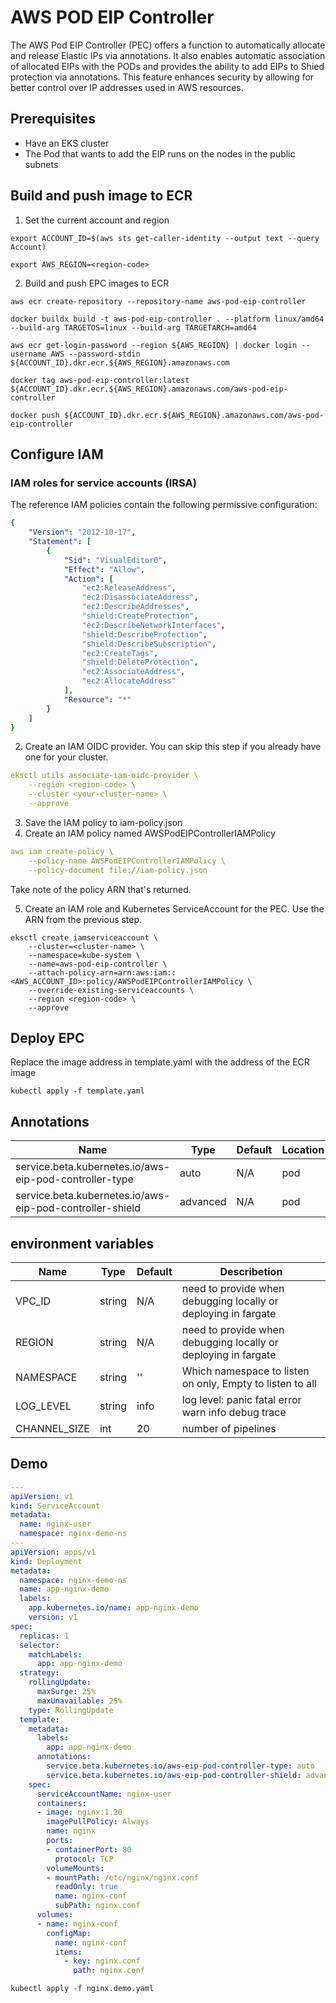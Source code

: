 # AWS POD EIP Controller

The AWS Pod EIP Controller (PEC) offers a function to automatically allocate and release Elastic IPs via annotations. It also enables automatic association of allocated EIPs with the PODs and provides the ability to add EIPs to Shied protection via annotations. This feature enhances security by allowing for better control over IP addresses used in AWS resources.

## Prerequisites

* Have an EKS cluster
* The Pod that wants to add the EIP runs on the nodes in the public subnets

## Build and push image to ECR

1. Set the current account and region

```shell
export ACCOUNT_ID=$(aws sts get-caller-identity --output text --query Account)

export AWS_REGION=<region-code>
```

2. Build and push EPC images to ECR

```shell
aws ecr create-repository --repository-name aws-pod-eip-controller

docker buildx build -t aws-pod-eip-controller . --platform linux/amd64 --build-arg TARGETOS=linux --build-arg TARGETARCH=amd64

aws ecr get-login-password --region ${AWS_REGION} | docker login --username AWS --password-stdin ${ACCOUNT_ID}.dkr.ecr.${AWS_REGION}.amazonaws.com

docker tag aws-pod-eip-controller:latest ${ACCOUNT_ID}.dkr.ecr.${AWS_REGION}.amazonaws.com/aws-pod-eip-controller

docker push ${ACCOUNT_ID}.dkr.ecr.${AWS_REGION}.amazonaws.com/aws-pod-eip-controller
```

## Configure IAM

### IAM roles for service accounts (IRSA)

The reference IAM policies contain the following permissive configuration:

```yaml
{
    "Version": "2012-10-17",
    "Statement": [
        {
            "Sid": "VisualEditor0",
            "Effect": "Allow",
            "Action": [
                "ec2:ReleaseAddress",
                "ec2:DisassociateAddress",
                "ec2:DescribeAddresses",
                "shield:CreateProtection",
                "ec2:DescribeNetworkInterfaces",
                "shield:DescribeProtection",
                "shield:DescribeSubscription",
                "ec2:CreateTags",
                "shield:DeleteProtection",
                "ec2:AssociateAddress",
                "ec2:AllocateAddress"
            ],
            "Resource": "*"
        }
    ]
}
```

2. Create an IAM OIDC provider. You can skip this step if you already have one for your cluster.

```yaml
eksctl utils associate-iam-oidc-provider \
    --region <region-code> \
    --cluster <your-cluster-name> \
    --approve
```

3. Save the IAM policy to iam-policy.json
4. Create an IAM policy named AWSPodEIPControllerIAMPolicy

```yaml
aws iam create-policy \
    --policy-name AWSPodEIPControllerIAMPolicy \
    --policy-document file://iam-policy.json
```

Take note of the policy ARN that's returned.

5. Create an IAM role and Kubernetes ServiceAccount for the PEC. Use the ARN from the previous step.

```shell
eksctl create iamserviceaccount \
    --cluster=<cluster-name> \
    --namespace=kube-system \
    --name=aws-pod-eip-controller \
    --attach-policy-arn=arn:aws:iam::<AWS_ACCOUNT_ID>:policy/AWSPodEIPControllerIAMPolicy \
    --override-existing-serviceaccounts \
    --region <region-code> \
    --approve
```

## Deploy EPC

Replace the image address in template.yaml with the address of the ECR image

```shell
kubectl apply -f template.yaml
```

## Annotations

Name|Type|Default|Location
-|-|-|-
service.beta.kubernetes.io/aws-eip-pod-controller-type|auto|N/A|pod
service.beta.kubernetes.io/aws-eip-pod-controller-shield|advanced|N/A|pod

## environment variables

Name|Type|Default|Describetion
-|-|-|-
VPC_ID|string|N/A|need to provide when debugging locally or deploying in fargate
REGION|string|N/A|need to provide when debugging locally or deploying in fargate
NAMESPACE|string|''|Which namespace to listen on only, Empty to listen to all
LOG_LEVEL|string|info|log level: panic fatal error warn info debug trace
CHANNEL_SIZE|int|20|number of pipelines

## Demo

```yaml
---
apiVersion: v1
kind: ServiceAccount
metadata:
  name: nginx-user
  namespace: nginx-demo-ns
---
apiVersion: apps/v1
kind: Deployment
metadata:
  namespace: nginx-demo-ns
  name: app-nginx-demo
  labels:
    app.kubernetes.io/name: app-nginx-demo
    version: v1
spec:
  replicas: 1
  selector:
    matchLabels:
      app: app-nginx-demo
  strategy:
    rollingUpdate:
      maxSurge: 25%
      maxUnavailable: 25%
    type: RollingUpdate
  template:
    metadata:
      labels:
        app: app-nginx-demo
      annotations:
        service.beta.kubernetes.io/aws-eip-pod-controller-type: auto
        service.beta.kubernetes.io/aws-eip-pod-controller-shield: advanced
    spec:
      serviceAccountName: nginx-user
      containers:
      - image: nginx:1.20
        imagePullPolicy: Always
        name: nginx
        ports:
        - containerPort: 80
          protocol: TCP
        volumeMounts:
        - mountPath: /etc/nginx/nginx.conf
          readOnly: true
          name: nginx-conf
          subPath: nginx.conf
      volumes:
      - name: nginx-conf
        configMap:
          name: nginx-conf
          items:
            - key: nginx.conf
              path: nginx.conf
```

```shell
kubectl apply -f nginx.demo.yaml
```

